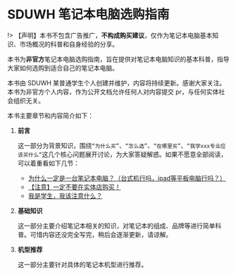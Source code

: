 # SDUWH 笔记本电脑选购指南

!> 【声明】本书不包含广告推广，**不构成购买建议**，仅作为笔记本电脑基本知识、市场概况的科普和自身经验的分享。

本书为**非官方**笔记本电脑选购指南，旨在提供对笔记本电脑知识的基本科普，指导大家如何选购到适合自己的笔记本电脑。

本书由 SDUWH 某普通学生个人创建并维护，内容将持续更新。感谢大家关注。本书为非官方个人内容，作为公开文档允许任何人对内容提交 pr，与任何实体社会组织无关。

本书主要章节和内容简介如下：

1. **前言**

   这一部分为背景知识，围绕`“为什么买”`、`“怎么选”`、`“在哪里买”`、`“我学xxx专业应该买什么”`这几个核心问题展开讨论，为大家答疑解惑。如果不愿意全部阅读，可以着重看如下几节：
   - [为什么一定是一台笔记本电脑？（台式机行吗，ipad等平板电脑行吗？）](/pre_knowledge/why_notebook?id=whymustnb)
   - [【注意】一定不要在实体店购买！](/pre_knowledge/where_to_buy?id=【注意】一定不要在实体店购买！)
   - [我是学生，我该注意什么？](/pre_knowledge/major_association)
  
2. **基础知识**

   这一部分主要介绍笔记本相关的知识，对笔记本的组成、品牌等进行简单科普。可惜内容还没完全写完，稍后会逐渐更新，请谅解。

3. **机型推荐**

   这一部分主要针对具体的笔记本机型进行推荐。
